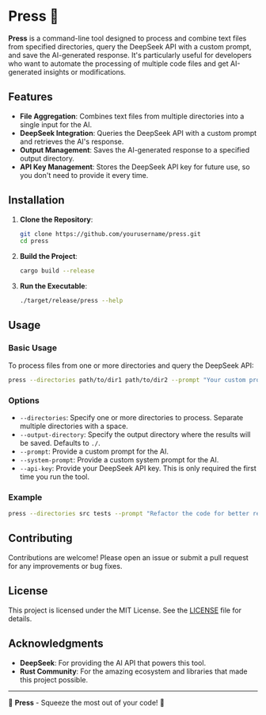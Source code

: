 # Press 🍇

**Press** is a command-line tool designed to process and combine text files from specified directories, query the DeepSeek API with a custom prompt, and save the AI-generated response. It's particularly useful for developers who want to automate the processing of multiple code files and get AI-generated insights or modifications.

## Features

- **File Aggregation**: Combines text files from multiple directories into a single input for the AI.
- **DeepSeek Integration**: Queries the DeepSeek API with a custom prompt and retrieves the AI's response.
- **Output Management**: Saves the AI-generated response to a specified output directory.
- **API Key Management**: Stores the DeepSeek API key for future use, so you don't need to provide it every time.

## Installation

1. **Clone the Repository**:
   ```bash
   git clone https://github.com/yourusername/press.git
   cd press
   ```

2. **Build the Project**:
   ```bash
   cargo build --release
   ```

3. **Run the Executable**:
   ```bash
   ./target/release/press --help
   ```

## Usage

### Basic Usage

To process files from one or more directories and query the DeepSeek API:

```bash
press --directories path/to/dir1 path/to/dir2 --prompt "Your custom prompt here" --api-key YOUR_API_KEY
```

### Options

- `--directories`: Specify one or more directories to process. Separate multiple directories with a space.
- `--output-directory`: Specify the output directory where the results will be saved. Defaults to `./`.
- `--prompt`: Provide a custom prompt for the AI.
- `--system-prompt`: Provide a custom system prompt for the AI.
- `--api-key`: Provide your DeepSeek API key. This is only required the first time you run the tool.

### Example

```bash
press --directories src tests --prompt "Refactor the code for better readability" --output-directory ./output
```

## Contributing

Contributions are welcome! Please open an issue or submit a pull request for any improvements or bug fixes.

## License

This project is licensed under the MIT License. See the [LICENSE](LICENSE) file for details.

## Acknowledgments

- **DeepSeek**: For providing the AI API that powers this tool.
- **Rust Community**: For the amazing ecosystem and libraries that made this project possible.

---

🍇 **Press** - Squeeze the most out of your code! 🍇